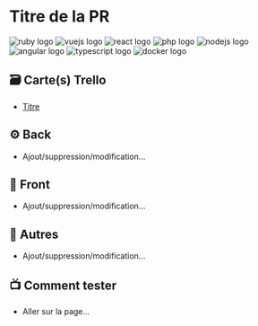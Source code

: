 # Titre de la PR

![ruby logo](https://img.shields.io/badge/Ruby-informational?style=flat&logo=ruby&logoColor=white&color=CC0000)
![vuejs logo](https://img.shields.io/badge/Vue-4fc08d?style=flat&logo=vuedotjs&logoColor=fff)
![react logo](https://img.shields.io/badge/ReactJs-1?logo=react&logoColor=fff&color=61DAFB)
![php logo](https://img.shields.io/badge/php-1?logo=php&logoColor=fff&color=777BB4)
![nodejs logo](https://img.shields.io/badge/nodejs-1?logo=node.js&logoColor=fff&color=339933)
![angular logo](https://img.shields.io/badge/angular-1?logo=angular&logoColor=fff&color=DD0031)
![typescript logo](https://badgen.net/badge/-/TypeScript/blue?icon=typescript&label)
![docker logo](https://img.shields.io/badge/docker-1?logo=docker&logoColor=fff&color=2496ED)


## 🗃 Carte(s) Trello

- [Titre](https://trello.com)

## ⚙️ Back

- Ajout/suppression/modification...

## 🎨 Front

- Ajout/suppression/modification...

## 🔀 Autres

- Ajout/suppression/modification...

## 📺 Comment tester

- Aller sur la page...
